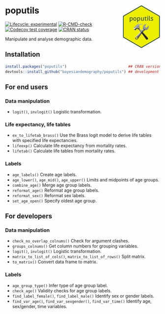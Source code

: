 
<!-- README.md is generated from README.Rmd. Please edit that file -->

# poputils <img src="man/figures/logo.png" align="right" height="139" alt="" />

<!-- badges: start -->

[![Lifecycle:
experimental](https://img.shields.io/badge/lifecycle-experimental-orange.svg)](https://lifecycle.r-lib.org/articles/stages.html#experimental)
[![R-CMD-check](https://github.com/bayesiandemography/poputils/actions/workflows/R-CMD-check.yaml/badge.svg)](https://github.com/bayesiandemography/poputils/actions/workflows/R-CMD-check.yaml)
[![Codecov test
coverage](https://codecov.io/gh/bayesiandemography/poputils/branch/main/graph/badge.svg)](https://app.codecov.io/gh/bayesiandemography/poputils?branch=main)
[![CRAN
status](https://www.r-pkg.org/badges/version/poputils)](https://CRAN.R-project.org/package=poputils)
<!-- badges: end -->

Manipulate and analyse demographic data.

## Installation

``` r
install.packages("poputils")                            ## CRAN version
devtools::install_github("bayesiandemography/poputils") ## development version
```

## For end users

### Data manipulation

- `logit()`, `invlogit()` Logistic transformation.

### Life expectancy, life tables

- `ex_to_lifetab_brass()` Use the Brass logit model to derive life
  tables with specified life expectancies.
- `lifeexp()` Calculate life expectancy from mortality rates.
- `lifetab()` Calculate life tables from mortality rates.

### Labels

- `age_labels()` Create age labels.
- `age_lower()`, `age_mid()`, `age_upper()` Limits and midpoints of age
  groups.
- `combine_age()` Merge age group labels.
- `reformat_age()` Reformat age group labels.
- `reformat_sex()` Reformat sex labels.
- `set_age_open()` Specify oldest age group.

## For developers

### Data manipulation

- `check_no_overlap_colnums()` Check for argument clashes.
- `groups_colnums()` Get column numbers for grouping variables.
- `logit()`, `invlogit()` Logistic transformation.
- `matrix_to_list_of_cols()`, `matrix_to_list_of_rows()` Split matrix.
- `to_matrix()` Convert data frame to matrix.

### Labels

- `age_group_type()` Infer type of age group label.
- `check_age()` Validity checks for age group labels.
- `find_label_female()`, `find_label_male()` Identify sex or gender
  labels.
- `find_var_age()`, `find_var_sexgender()`, `find_var_time()` Identify
  age, sex/gender, time variables.
